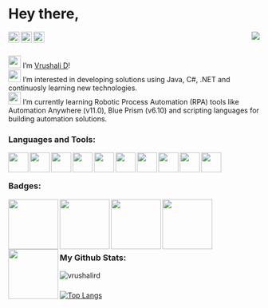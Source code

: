 Hey there, 
==========
<p align="left">
  <img align="right" src="https://visitor-badge.glitch.me/badge?page_id=vrushalird.vrushalird">
  <a href="https://www.linkedin.com/in/vrushali-daware-2a6a08138/" >
    <img align="left" src="https://raw.githubusercontent.com/peterthehan/peterthehan/master/assets/linkedin.svg" alt="LinkedIn Profile" width="22px"/>
  </a>
  <a href="https://twitter.com/Vrushalird_" >
    <img align="left" src="https://raw.githubusercontent.com/peterthehan/peterthehan/master/assets/twitter.svg" alt="Twitter Profile" width="22px"/>
  </a>
  <a href="mailto:vrushali.geek@gmail.com" >
    <img align="left" src="https://github.com/vrushalird/test-repo/raw/images/mail.png" alt="Email" width="22px"/>
  </a>
</p>

  
 
<br><br>

<img src="https://media.giphy.com/media/hvRJCLFzcasrR4ia7z/giphy.gif" width="25px"> I’m [Vrushali D](https://github.com/vrushalird)!  
<img src="https://media.giphy.com/media/VDNDX5BhKKz0YsJkl0/giphy.gif" width="25px"> I’m interested in developing solutions using Java, C#, .NET and continuosly learning new technologies.  
<img src="https://media.giphy.com/media/3ohhwFmrcYqKEHg3Kw/giphy.gif" width="25px">  I’m currently learning Robotic Process Automation (RPA) tools like Automation Anywhere (v11.0), Blue Prism (v6.10) and scripting languages for building automation solutions.  


### Languages and Tools:


<img align="left" height="40" src="https://github.com/vrushalird/test-repo/raw/images/java.jpg"> 
<img align="left" height="40" src="https://github.com/vrushalird/test-repo/raw/images/cpp.png">
<img align="left" height="40" src="https://github.com/vrushalird/test-repo/raw/images/c-programming.png">
<img align="left" height="40" src="https://github.com/vrushalird/test-repo/raw/images/csharp.png">
<img align="left" height="40" src="https://github.com/vrushalird/test-repo/raw/images/dotnet.png">
<img align="left" height="40" src="https://github.com/vrushalird/test-repo/raw/images/html5.png">
<img align="left" height="40" src="https://github.com/vrushalird/test-repo/raw/images/css3.png">
<img align="left" height="40" src="https://github.com/vrushalird/test-repo/raw/images/automationanywhere.png">
<img align="left" height="40" src="https://github.com/vrushalird/test-repo/raw/images/blueprism.png">
<img align="left" height="40" src="https://github.com/vrushalird/test-repo/raw/images/github.png">

<br><br>

### Badges:

<img align="left" width="100" height="100" src="https://github.com/vrushalird/test-repo/raw/images/botdeveloper-v11.png">
<img align="left" width="100" height="100" src="https://github.com/vrushalird/test-repo/raw/images/controlroomadmin.png">
<img align="left" width="100" height="100" src="https://github.com/vrushalird/test-repo/raw/images/technicalsupportspec.png">
<img align="left" width="100" height="100" src="https://github.com/vrushalird/test-repo/raw/images/bp_badge1.png">
<img align="left" width="100" height="100" src="https://github.com/vrushalird/test-repo/raw/images/bp_badge2.png">


<br><br>  
<br><br>

### My Github Stats:

<p align="left"> <img src="https://github-readme-stats.vercel.app/api?username=vrushalird&show_icons=true" alt="vrushalird" /></p>
    
### 

[![Top Langs](https://github-readme-stats.vercel.app/api/top-langs/?username=vrushalird&layout=compact)](https://github.com/vrushalird/github-readme-stats)

<br><br>
<br><br>  



<br><br>  
  

<!---
 👀 🌱 📫 💼
<a href="https://www.java.com/" target="_blank"> 
<a href="https://www.w3schools.com/cpp/" target="_blank">
 <a href="https://www.cprogramming.com/" target="_blank">
<img src="https://github-readme-stats.vercel.app/api?username=vrushalird&show_icons=true&theme=gotham" alt="vrushalird" />
<code><a href="https://www.w3schools.com/css/" target="_blank"><img align="left" alt="CSS3" width="40px" src="https://github.com/vrushalird/test-repo/raw/images/css3.jpg?raw=true" /></a></code>
<code><a href="https://www.w3.org/html/" target="_blank"><img align="left" alt="HTML5" width="40px" src="https://github.com/vrushalird/test-repo/raw/images/html.png?raw=true" /></a></code>
<code><img align="left" alt="Java" width="80px" src="https://github.com/vrushalird/test-repo/raw/images/java.jpg?raw=true"/></code>
<code><img height="40" src="https://raw.githubusercontent.com/github/explore/80688e429a7d4ef2fca1e82350fe8e3517d3494d/topics/mysql/mysql.png"></code>
<code><img height="40" src="https://raw.githubusercontent.com/github/explore/80688e429a7d4ef2fca1e82350fe8e3517d3494d/topics/git/git.png"></code>
<code><img height="40" src="https://raw.githubusercontent.com/github/explore/80688e429a7d4ef2fca1e82350fe8e3517d3494d/topics/cpp/cpp.png"></code>
<code><img height="40" src="https://raw.githubusercontent.com/github/explore/80688e429a7d4ef2fca1e82350fe8e3517d3494d/topics/javascript/javascript.png"></code>
<code><img height="20" src="https://raw.githubusercontent.com/github/explore/80688e429a7d4ef2fca1e82350fe8e3517d3494d/topics/vue/vue.png"></code>
<code><img height="20" src="https://raw.githubusercontent.com/github/explore/80688e429a7d4ef2fca1e82350fe8e3517d3494d/topics/react/react.png"></code>
<code><img height="20" src="https://raw.githubusercontent.com/github/explore/5c058a388828bb5fde0bcafd4bc867b5bb3f26f3/topics/graphql/graphql.png"></code>
<code><img height="20" src="https://raw.githubusercontent.com/github/explore/80688e429a7d4ef2fca1e82350fe8e3517d3494d/topics/nodejs/nodejs.png"></code>
<code><img height="20" src="https://raw.githubusercontent.com/github/explore/80688e429a7d4ef2fca1e82350fe8e3517d3494d/topics/firebase/firebase.png"></code>
<code><img height="20" src="https://raw.githubusercontent.com/github/explore/80688e429a7d4ef2fca1e82350fe8e3517d3494d/topics/python/python.png"></code>
![](https://visitor-badge.glitch.me/badge?page_id=vrushalird.vrushalird)
vrushalird/vrushalird is a ✨ special ✨ repository because its `README.md` (this file) appears on your GitHub profile.
You can click the Preview link to take a look at your changes.
![visitors](https://visitor-badge.glitch.me/badge?page_id=page.id&left_color=green&right_color=red)
<img align="right" alt="GIF" src="https://github.com/abhisheknaiidu/abhisheknaiidu/blob/master/code.gif?raw=true" width="500" height="320" />
--->
<br/>

